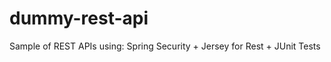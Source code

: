 dummy-rest-api
==============

Sample of REST APIs using: Spring Security + Jersey for Rest + JUnit Tests
